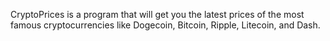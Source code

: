 CryptoPrices is a program that will get you the latest prices of the most famous cryptocurrencies like Dogecoin, Bitcoin, Ripple, Litecoin, and Dash.
